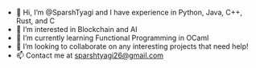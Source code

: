 - 👋 Hi, I’m @SparshTyagi and I have experience in Python, Java, C++, Rust, and C
- 👀 I’m interested in Blockchain and AI
- 🌱 I’m currently learning Functional Programming in OCaml
- 💞️ I’m looking to collaborate on any interesting projects that need help!
- 📫 Contact me at sparshtyagi26@gmail.com

<!---
SparshTyagi/SparshTyagi is a ✨ special ✨ repository because its `README.md` (this file) appears on your GitHub profile.
You can click the Preview link to take a look at your changes.
--->
